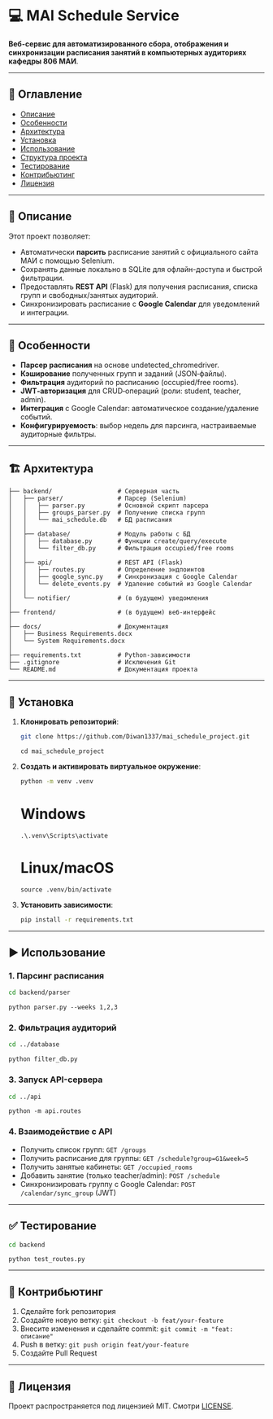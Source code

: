 # 💻 MAI Schedule Service

**Веб-сервис для автоматизированного сбора, отображения и синхронизации расписания занятий в компьютерных аудиториях кафедры 806 МАИ**.

---

## 📌 Оглавление

* [Описание](#описание)
* [Особенности](#особенности)
* [Архитектура](#архитектура)
* [Установка](#установка)
* [Использование](#использование)
* [Структура проекта](#структура-проекта)
* [Тестирование](#тестирование)
* [Контрибьютинг](#контрибьютинг)
* [Лицензия](#лицензия)

---

## 📝 Описание

Этот проект позволяет:

* Автоматически **парсить** расписание занятий с официального сайта МАИ с помощью Selenium.
* Сохранять данные локально в SQLite для офлайн-доступа и быстрой фильтрации.
* Предоставлять **REST API** (Flask) для получения расписания, списка групп и свободных/занятых аудиторий.
* Синхронизировать расписание с **Google Calendar** для уведомлений и интеграции.

---

## 🌟 Особенности

* **Парсер расписания** на основе undetected\_chromedriver.
* **Кэширование** полученных групп и заданий (JSON‑файлы).
* **Фильтрация** аудиторий по расписанию (occupied/free rooms).
* **JWT‑авторизация** для CRUD‑операций (роли: student, teacher, admin).
* **Интеграция** с Google Calendar: автоматическое создание/удаление событий.
* **Конфигурируемость**: выбор недель для парсинга, настраиваемые аудиторные фильтры.

---

## 🏗 Архитектура

```text
├── backend/                  # Серверная часть
│   ├── parser/               # Парсер (Selenium)
│   │   ├── parser.py         # Основной скрипт парсера
│   │   ├── groups_parser.py  # Получение списка групп
│   │   └── mai_schedule.db   # БД расписания
│   │
│   ├── database/             # Модуль работы с БД
│   │   ├── database.py       # Функции create/query/execute
│   │   └── filter_db.py      # Фильтрация occupied/free rooms
│   │
│   ├── api/                  # REST API (Flask)
│   │   ├── routes.py         # Определение эндпоинтов
│   │   ├── google_sync.py    # Синхронизация с Google Calendar
│   │   └── delete_events.py  # Удаление событий из Google Calendar
│   │
│   └── notifier/             # (в будущем) уведомления
│
├── frontend/                 # (в будущем) веб‑интерфейс
│
├── docs/                     # Документация
│   ├── Business Requirements.docx
│   └── System Requirements.docx
│
├── requirements.txt          # Python-зависимости
├── .gitignore                # Исключения Git
└── README.md                 # Документация проекта
```

---

## 🚀 Установка

1. **Клонировать репозиторий**:

   ```bash
   git clone https://github.com/Diwan1337/mai_schedule_project.git
   ```
   ```
   cd mai_schedule_project
   ```
2. **Создать и активировать виртуальное окружение**:

   ```bash
   python -m venv .venv
   ```
   # Windows
   ```
   .\.venv\Scripts\activate
   ```
   # Linux/macOS
   ```
   source .venv/bin/activate
   ```
4. **Установить зависимости**:

   ```bash
   pip install -r requirements.txt
   ```

---

## ▶️ Использование

### 1. Парсинг расписания

```bash
cd backend/parser
```
```
python parser.py --weeks 1,2,3
```

### 2. Фильтрация аудиторий

```bash
cd ../database
```
```
python filter_db.py
```

### 3. Запуск API-сервера

```bash
cd ../api
```
```
python -m api.routes
```

### 4. Взаимодействие с API

* Получить список групп: `GET /groups`
* Получить расписание для группы: `GET /schedule?group=G1&week=5`
* Получить занятые кабинеты: `GET /occupied_rooms`
* Добавить занятие (только teacher/admin): `POST /schedule`
* Синхронизировать группу с Google Calendar: `POST /calendar/sync_group` (JWT)

---

## ✅ Тестирование

```bash
cd backend
```
```
python test_routes.py
```

---

## 🤝 Контрибьютинг

1. Сделайте fork репозитория
2. Создайте новую ветку: `git checkout -b feat/your-feature`
3. Внесите изменения и сделайте commit: `git commit -m "feat: описание"`
4. Push в ветку: `git push origin feat/your-feature`
5. Создайте Pull Request

---

## 📄 Лицензия

Проект распространяется под лицензией MIT. Смотри [LICENSE](LICENSE).
